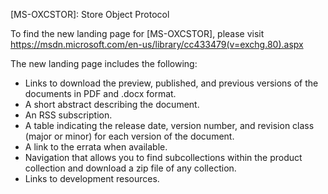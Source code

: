 [MS-OXCSTOR]: Store Object Protocol

To find the new landing page for [MS-OXCSTOR], please visit https://msdn.microsoft.com/en-us/library/cc433479(v=exchg.80).aspx

The new landing page includes the following:
- Links to download the preview, published, and previous versions of the documents in PDF and .docx format.
- A short abstract describing the document.
- An RSS subscription.
- A table indicating the release date, version number, and revision class (major or minor) for each version of the document. 
- A link to the errata when available.
- Navigation that allows you to find subcollections within the product collection and download a zip file of any collection.
- Links to development resources.
